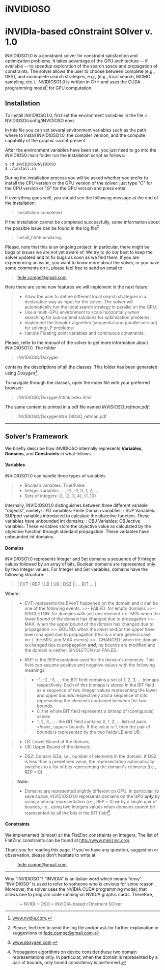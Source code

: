 **iNVIDIOSO**
===================
iNVIDIa-based cOnstraint SOlver v. 1.0 
===============================

iNVIDIOSO1.0 is a constraint solver for constraint satisfaction and optimization problems.
It takes advantage of the GPU architecture -- if available -- to speedup exploration of the search space and propagation of constraints.
The solver allows the user to choose between complete (e.g., DFS), and incomplete search strategies, e.g., (e.g., local search, MCMC sampling, etc.).
iNVIDIOSO1.0 is written in C++ and uses the CUDA programming model[^cuda] for GPU computation.   
[^cuda]: www.nvidia.com.



Installation
-------------

To install iNVIDIOSO1.0,  first set the environment variables 
in the file
	> NVIDIOSO/config/iNVIDIOSO.envs
	
In this file you can set several environment variables such as the path where to install iNVIDIOSO1.0, the compiler version, and the compute capability of the graphic card if present.

After the environment variables have been set, you just need to go into the iNVIDIOSO main folder run the installation script as follows:
```
$ cd iNVIDIOSO/NVIDIOSO
$ ./install.sh
```
During the installation process you will be asked whether you prefer to install the CPU version or the GPU version of the solver:
just type "C" for the CPU version or "G" for the GPU version and press enter.

If everything goes well, you should see the following message at the end of the installation:
> Installation completed

If the installation cannot be completed successfully, some information about the possible issue can be found in the log file[^mail]
[^mail]: Please, feel free to send the log file and/or ask for further explanation or suggestions to fede.campe@gmail.com.


> install_hhhhmmdd.log
 
 Please, note that this is an ongoing project.
 In particular, there might be bugs or issues we are not yet aware of. We try to do our best to keep the solver updated and to fix bugs as soon as we find them. 
If you are experiencing an issue, you want to know more about the solver, or you have some comments on it, please feel free to send an email to
> fede.campe@gmail.com

Here there are some new features we will implement in the next future:
> - Allow the user to define different local search strategies
     in a declarative way as input for the solver.
     The solver will automatically run the local search strategy in parallel on the GPU;
> - Use a multi-GPU environment to scale horizontally when 
     searching for sub-optimal solutions for optimization problems;
>- Implement the Simplex algorithm (sequential and parallel version) for solving LP problems;
>- Handle Floating point variables and continuous constraints.

Please, refer to the *manual* of the solver to get more information about iNVIDIOSO1.0. 
The folder
> iNVIDIOSO/Doxygen

contains the descriptions of all the classes. This folder has been generated using *Doxygen*[^doxygen].
[^doxygen]: www.doxygen.com.

To navigate through the classes, open the index file with your preferred browser:
> iNVIDIOSO/Doxygen/html/index.html

The same content is printed in a pdf file named *iNVIDIOSO_refman.pdf*:
> iNVIDIOSO/Doxygen/iNVIDIOSO_refman.pdf
 
 ----------

Solver's Framework
-------------
  
  We briefly describe how iNVIDIOSO internally represents **Variables**, **Domains**, and **Constraints** in what follows. 

#### <i class="icon-pencil"></i> Variables
iNVIDIOSO1.0 can handle three types of variables
> - Boolean variables: True/False
> - Integer variables: ..., -2, -1, 0, 1, 2, ...
> - Sets of integers: {}, {2, 3, 4}, {1..10}

Internally, iNVIDIOSO1.0 distinguishes between three different variable "objects", namely:
: FD variables: Finite Domain variables;
: SUP Variables: SUPport variables introduced to calculate the objective function. These variables have unbounded int domains;
: OBJ Variables: OBJective variables. These variables store the objective value as calculated by the objective function through standard propagation. These variables have unbounded int domains.

#### <i class="icon-pencil"></i> Domains
iNVIDIOSO1.0 represents Integer and Set domains a sequence of 5 Integer values followed by an array of bits.
Boolean domains are represented only by two Integer values.
For Integer and Set variables, domains have the following structure:
>  | EVT | REP | LB | UB | DSZ || ... BIT ... | 

Where:
>- EVT: represents the EVenT happened on the domain and it can be one of the following events:
	>>-  FAILED: for empty domains
	>>- SINGLETON: for domains with just one element
	>>- MIN: when the *lower bound* of the domain has changed due to propagation
	>>- MAX: when the *upper bound* of the domain has changed due to propagation
	>>- BOUND: when the *lower* and/or the *upper* have been changed due to propagation (this is a more general case w.r.t. the MIN, and MAX events)
	>>- CHANGED: when the domain is changed due to propagation ***and***, no bounds are modified and the domain is neither SINGLETON nor FAILED.

>- REP: is the REPresentation used for the domain's elements. This field can assume positive and negative values with the following meanings:
>>- -1, -2, -3, ...: the BIT field contains a set of 1, 2, 3, ... bitmaps respectively. Each of this bitmaps is stored in the BIT field as a sequence of two Integer values representing the lower and upper bounds respectively and a sequence of bits representing the elements contained between the two bounds.
>>- 0: the whole BIT field represents a bitmap of (contiguous) values
>>- 1, 2, 3, ...   : the BIT field contains 0, 1, 2, ... lists of pairs <*lower*, *upper*> bounds. If the value is 1, then the pair of bounds is represented by the two fields LB and UB.

>- LB: Lower Bound of the domain;
>- UB: Upper Bound of the domain;

>- DSZ: Domain SiZe, i.e., number of elements in the domain.
	If DSZ is less than a predefined value, the representation automatically switches to a list of bits representing the domain's elements (i.e., REP = 0).
	
> **Note:**
>- Domains are represented slightly different on GPU. In particular, to save space, iNVIDIOSO1.0 represents domains on the GPU ***only*** by using a bitmap representation (i.e., REP = 0) ***or*** by a single pair of bounds, i.e., using two Integers values when domains cannot be represented by all the bits in the BIT field[^cuda_bit].
[^cuda_bit]: Propagation algorithms on device consider these two domain representations only. In particular, when the domain is represented by a pair of bounds, only bound consistency is performed.

#### <i class="icon-pencil"></i> Constraints
We implemented (almost) all the FlatZinc constraints on integers.
The list of FlatZinc constraints can be found at http://www.minizinc.org/.

 
Thank you for reading this page.
  If you've have any question, suggestion or observation, please don't hesitate to write at 
  > fede.campe@gmail.com. 
  
  --------------------
  
  Why “iNVIDIOSO”?
  “INVIDIA” is an italian word which means “envy”. “INVIDIOSO” is used to refer to someone who is envious for some reason. Moreover, the solver uses the NVIDIA CUDA programming model, that allows one to program code running on NVIDIA graphic cards.
Therefore,
>  i + NVIDI + OSO = iNVIDIA-based cOnstraint SOlver

